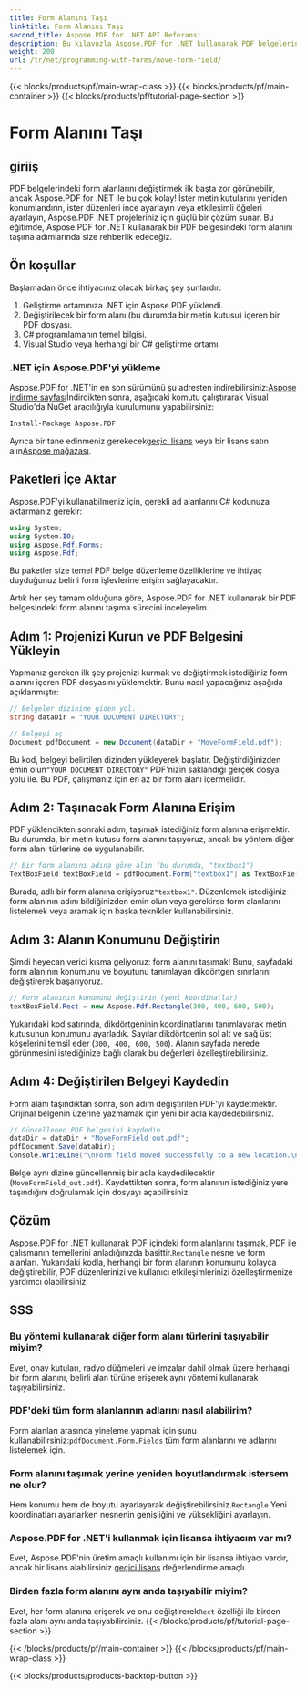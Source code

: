 ```yaml
---
title: Form Alanını Taşı
linktitle: Form Alanını Taşı
second_title: Aspose.PDF for .NET API Referansı
description: Bu kılavuzla Aspose.PDF for .NET kullanarak PDF belgelerindeki form alanlarını nasıl taşıyacağınızı öğrenin. Metin kutusu konumlarını kolayca değiştirmek için bu ayrıntılı öğreticiyi izleyin.
weight: 200
url: /tr/net/programming-with-forms/move-form-field/
---
```


{{< blocks/products/pf/main-wrap-class >}}
{{< blocks/products/pf/main-container >}}
{{< blocks/products/pf/tutorial-page-section >}}

# Form Alanını Taşı

## giriiş

PDF belgelerindeki form alanlarını değiştirmek ilk başta zor görünebilir, ancak Aspose.PDF for .NET ile bu çok kolay! İster metin kutularını yeniden konumlandırın, ister düzenleri ince ayarlayın veya etkileşimli öğeleri ayarlayın, Aspose.PDF .NET projeleriniz için güçlü bir çözüm sunar. Bu eğitimde, Aspose.PDF for .NET kullanarak bir PDF belgesindeki form alanını taşıma adımlarında size rehberlik edeceğiz.

## Ön koşullar

Başlamadan önce ihtiyacınız olacak birkaç şey şunlardır:

1. Geliştirme ortamınıza .NET için Aspose.PDF yüklendi.
2. Değiştirilecek bir form alanı (bu durumda bir metin kutusu) içeren bir PDF dosyası.
3. C# programlamanın temel bilgisi.
4. Visual Studio veya herhangi bir C# geliştirme ortamı.

### .NET için Aspose.PDF'yi yükleme

 Aspose.PDF for .NET'in en son sürümünü şu adresten indirebilirsiniz:[Aspose indirme sayfası](https://releases.aspose.com/pdf/net/)İndirdikten sonra, aşağıdaki komutu çalıştırarak Visual Studio'da NuGet aracılığıyla kurulumunu yapabilirsiniz:

```bash
Install-Package Aspose.PDF
```

 Ayrıca bir tane edinmeniz gerekecek[geçici lisans](https://purchase.aspose.com/temporary-license/) veya bir lisans satın alın[Aspose mağazası](https://purchase.aspose.com/buy).

## Paketleri İçe Aktar

Aspose.PDF'yi kullanabilmeniz için, gerekli ad alanlarını C# kodunuza aktarmanız gerekir:

```csharp
using System;
using System.IO;
using Aspose.Pdf.Forms;
using Aspose.Pdf;
```

Bu paketler size temel PDF belge düzenleme özelliklerine ve ihtiyaç duyduğunuz belirli form işlevlerine erişim sağlayacaktır.

Artık her şey tamam olduğuna göre, Aspose.PDF for .NET kullanarak bir PDF belgesindeki form alanını taşıma sürecini inceleyelim.

## Adım 1: Projenizi Kurun ve PDF Belgesini Yükleyin

Yapmanız gereken ilk şey projenizi kurmak ve değiştirmek istediğiniz form alanını içeren PDF dosyasını yüklemektir. Bunu nasıl yapacağınız aşağıda açıklanmıştır:

```csharp
// Belgeler dizinine giden yol.
string dataDir = "YOUR DOCUMENT DIRECTORY";

// Belgeyi aç
Document pdfDocument = new Document(dataDir + "MoveFormField.pdf");
```

 Bu kod, belgeyi belirtilen dizinden yükleyerek başlatır. Değiştirdiğinizden emin olun`"YOUR DOCUMENT DIRECTORY"` PDF'nizin saklandığı gerçek dosya yolu ile. Bu PDF, çalışmanız için en az bir form alanı içermelidir.

## Adım 2: Taşınacak Form Alanına Erişim

PDF yüklendikten sonraki adım, taşımak istediğiniz form alanına erişmektir. Bu durumda, bir metin kutusu form alanını taşıyoruz, ancak bu yöntem diğer form alanı türlerine de uygulanabilir.

```csharp
// Bir form alanını adına göre alın (bu durumda, "textbox1")
TextBoxField textBoxField = pdfDocument.Form["textbox1"] as TextBoxField;
```

 Burada, adlı bir form alanına erişiyoruz`"textbox1"`. Düzenlemek istediğiniz form alanının adını bildiğinizden emin olun veya gerekirse form alanlarını listelemek veya aramak için başka teknikler kullanabilirsiniz.

## Adım 3: Alanın Konumunu Değiştirin

Şimdi heyecan verici kısma geliyoruz: form alanını taşımak! Bunu, sayfadaki form alanının konumunu ve boyutunu tanımlayan dikdörtgen sınırlarını değiştirerek başarıyoruz.

```csharp
// Form alanının konumunu değiştirin (yeni koordinatlar)
textBoxField.Rect = new Aspose.Pdf.Rectangle(300, 400, 600, 500);
```

Yukarıdaki kod satırında, dikdörtgeninin koordinatlarını tanımlayarak metin kutusunun konumunu ayarladık. Sayılar dikdörtgenin sol alt ve sağ üst köşelerini temsil eder (`300, 400, 600, 500`). Alanın sayfada nerede görünmesini istediğinize bağlı olarak bu değerleri özelleştirebilirsiniz.

## Adım 4: Değiştirilen Belgeyi Kaydedin

Form alanı taşındıktan sonra, son adım değiştirilen PDF'yi kaydetmektir. Orijinal belgenin üzerine yazmamak için yeni bir adla kaydedebilirsiniz.

```csharp
// Güncellenen PDF belgesini kaydedin
dataDir = dataDir + "MoveFormField_out.pdf";
pdfDocument.Save(dataDir);
Console.WriteLine("\nForm field moved successfully to a new location.\nFile saved at " + dataDir);
```

Belge aynı dizine güncellenmiş bir adla kaydedilecektir (`MoveFormField_out.pdf`). Kaydettikten sonra, form alanının istediğiniz yere taşındığını doğrulamak için dosyayı açabilirsiniz.

## Çözüm

 Aspose.PDF for .NET kullanarak PDF içindeki form alanlarını taşımak, PDF ile çalışmanın temellerini anladığınızda basittir.`Rectangle` nesne ve form alanları. Yukarıdaki kodla, herhangi bir form alanının konumunu kolayca değiştirebilir, PDF düzenlerinizi ve kullanıcı etkileşimlerinizi özelleştirmenize yardımcı olabilirsiniz.

## SSS

### Bu yöntemi kullanarak diğer form alanı türlerini taşıyabilir miyim?
Evet, onay kutuları, radyo düğmeleri ve imzalar dahil olmak üzere herhangi bir form alanını, belirli alan türüne erişerek aynı yöntemi kullanarak taşıyabilirsiniz.

### PDF'deki tüm form alanlarının adlarını nasıl alabilirim?
 Form alanları arasında yineleme yapmak için şunu kullanabilirsiniz:`pdfDocument.Form.Fields` tüm form alanlarını ve adlarını listelemek için.

### Form alanını taşımak yerine yeniden boyutlandırmak istersem ne olur?
 Hem konumu hem de boyutu ayarlayarak değiştirebilirsiniz.`Rectangle` Yeni koordinatları ayarlarken nesnenin genişliğini ve yüksekliğini ayarlayın.

### Aspose.PDF for .NET'i kullanmak için lisansa ihtiyacım var mı?
 Evet, Aspose.PDF'nin üretim amaçlı kullanımı için bir lisansa ihtiyacı vardır, ancak bir lisans alabilirsiniz.[geçici lisans](https://purchase.aspose.com/temporary-license/) değerlendirme amaçlı.

### Birden fazla form alanını aynı anda taşıyabilir miyim?
 Evet, her form alanına erişerek ve onu değiştirerek`Rect` özelliği ile birden fazla alanı aynı anda taşıyabilirsiniz.
{{< /blocks/products/pf/tutorial-page-section >}}

{{< /blocks/products/pf/main-container >}}
{{< /blocks/products/pf/main-wrap-class >}}

{{< blocks/products/products-backtop-button >}}
